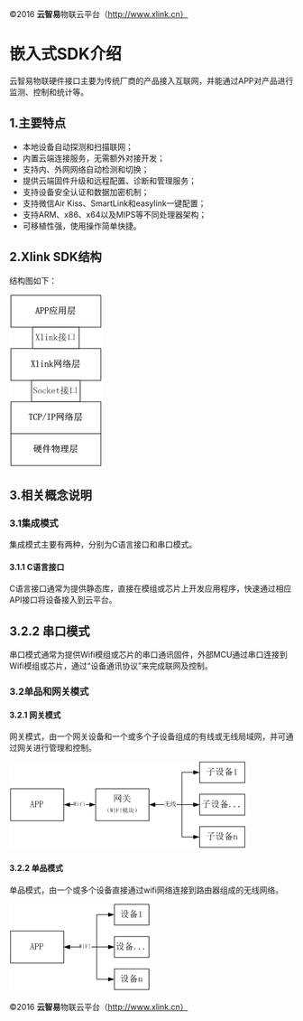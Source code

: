 
©2016  **云智易**物联云平台（http://www.xlink.cn）


# 嵌入式SDK介绍

云智易物联硬件接口主要为传统厂商的产品接入互联网，并能通过APP对产品进行监测、控制和统计等。

## 1.主要特点
* 本地设备自动探测和扫描联网；
* 内置云端连接服务，无需额外对接开发；
* 支持内、外网网络自动检测和切换；
* 提供云端固件升级和远程配置、诊断和管理服务；
* 支持设备安全认证和数据加密机制；
* 支持微信Air Kiss、SmartLink和easylink一键配置；
* 支持ARM、x86、x64以及MIPS等不同处理器架构；
* 可移植性强，使用操作简单快捷。

## 2.Xlink SDK结构

结构图如下：

![](images/SDK结构.bmp)

## 3.相关概念说明
### 3.1集成模式

集成模式主要有两种，分别为C语言接口和串口模式。

#### 3.1.1 C语言接口

C语言接口通常为提供静态库，直接在模组或芯片上开发应用程序，快速通过相应API接口将设备接入到云平台。

## 3.2.2 串口模式

串口模式通常为提供Wifi模组或芯片的串口通讯固件，外部MCU通过串口连接到Wifi模组或芯片，通过“设备通讯协议”来完成联网及控制。

### 3.2单品和网关模式

#### 3.2.1 网关模式
网关模式，由一个网关设备和一个或多个子设备组成的有线或无线局域网，并可通过网关进行管理和控制。

![](images/网关模式.bmp)

#### 3.2.2 单品模式
单品模式，由一个或多个设备直接通过wifi网络连接到路由器组成的无线网络。

![](images/设备模式.bmp)


©2016  **云智易**物联云平台（http://www.xlink.cn）
